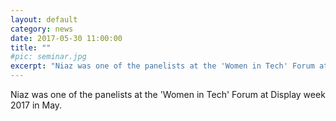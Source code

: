 ```yaml
---
layout: default
category: news
date: 2017-05-30 11:00:00
title: ""
#pic: seminar.jpg
excerpt: "Niaz was one of the panelists at the 'Women in Tech' Forum at Display week 2017 in May."
---
```

Niaz was one of the panelists at the 'Women in Tech' Forum at Display week 2017 in May.

